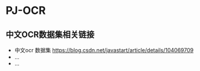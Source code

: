 # PJ-OCR
## 中文OCR数据集相关链接
+ 中文ocr 数据集 https://blog.csdn.net/javastart/article/details/104069709
+ ...
+ ...
